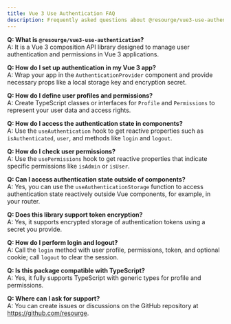 ```yaml
---
title: Vue 3 Use Authentication FAQ
description: Frequently asked questions about @resourge/vue3-use-authentication.
---
```


**Q: What is `@resourge/vue3-use-authentication`?**  
A: It is a Vue 3 composition API library designed to manage user authentication and permissions in Vue 3 applications.

**Q: How do I set up authentication in my Vue 3 app?**  
A: Wrap your app in the `AuthenticationProvider` component and provide necessary props like a local storage key and encryption secret.

**Q: How do I define user profiles and permissions?**  
A: Create TypeScript classes or interfaces for `Profile` and `Permissions` to represent your user data and access rights.

**Q: How do I access the authentication state in components?**  
A: Use the `useAuthentication` hook to get reactive properties such as `isAuthenticated`, `user`, and methods like `login` and `logout`.

**Q: How do I check user permissions?**  
A: Use the `usePermissions` hook to get reactive properties that indicate specific permissions like `isAdmin` or `isUser`.

**Q: Can I access authentication state outside of components?**  
A: Yes, you can use the `useAuthenticationStorage` function to access authentication state reactively outside Vue components, for example, in your router.

**Q: Does this library support token encryption?**  
A: Yes, it supports encrypted storage of authentication tokens using a secret you provide.

**Q: How do I perform login and logout?**  
A: Call the `login` method with user profile, permissions, token, and optional cookie; call `logout` to clear the session.

**Q: Is this package compatible with TypeScript?**  
A: Yes, it fully supports TypeScript with generic types for profile and permissions.

**Q: Where can I ask for support?**  
A: You can create issues or discussions on the GitHub repository at https://github.com/resourge.
